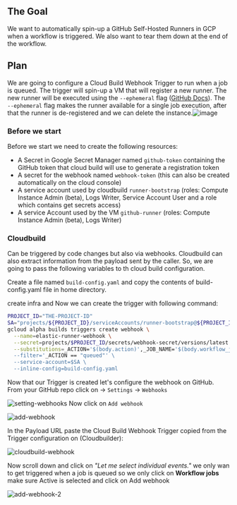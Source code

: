 ## The Goal
We want to automatically spin-up a GitHub Self-Hosted Runners in GCP when a workflow is triggered. We also want to tear them down at the end of the workflow.

## Plan
We are going to configure a Cloud Build Webhook Trigger to run when a job is queued. The trigger will spin-up a VM that will register a new runner. The new runner will be executed using the `--ephemeral` flag ([GitHub Docs](https://docs.github.com/en/actions/hosting-your-own-runners/autoscaling-with-self-hosted-runners#using-ephemeral-runners-for-autoscaling)). The `--ephemeral` flag makes the runner available for a single job execution, after that the runner is de-registered and we can delete the instance.![image](https://user-images.githubusercontent.com/2351518/146522423-3229a657-98ab-4c3c-9b37-e89cdb063072.png)


### Before we start
Before we start we need to create the following resources:
- A Secret in Google Secret Manager named `github-token` containing the GitHub token that cloud build will use to generate a registration token
- A secret for the webhook named `webhook-token` (this can also be created automatically on the cloud console)
- A service account used by cloudbuild `runner-bootstrap` (roles: Compute Instance Admin (beta), Logs Writer, Service Account User and a role which contains get secrets access)
- A service Account used by the VM `github-runner` (roles: Compute Instance Admin (beta), Logs Writer)

### Cloudbuild

Can be triggered by code changes but also via webhooks.
Cloudbuild can also extract information from the payload sent by the caller. So, we are going to pass the following variables to th cloud build configuration.

Create a file named `build-config.yaml` and copy the contents of build-config.yaml file in home directory.

create infra and Now we can create the trigger with following command:

```bash
PROJECT_ID="THE-PROJECT-ID"
SA="projects/${PROJECT_ID}/serviceAccounts/runner-bootstrap@${PROJECT_ID}.iam.gserviceaccount.com"
gcloud alpha builds triggers create webhook \
  --name=elastic-runner-webhook \
  --secret=projects/$PROJECT_ID/secrets/webhook-secret/versions/latest \
  --substitutions=_ACTION='$(body.action)',_JOB_NAME='$(body.workflow_job.name)'',_REPO_FULLNAME='$(body.repository.full_name)',_REPO_NAME='$(body.repository.name)',_RUNNER_LABELS='$(body.workflow_job.labels)',_TIMEOUT=600 \
  --filter='_ACTION == "queued"' \
  --service-account=$SA \
  --inline-config=build-config.yaml
```


Now that our Trigger is created let's configure the webhook on GitHub.
From your GitHub repo click on -> `Settings` -> `Webhooks`

![setting-webhooks](https://user-images.githubusercontent.com/2351518/146520036-20792153-d37c-48f7-920e-ce72d437c527.png)
Now click on `Add webhook`

![add-webhook](https://user-images.githubusercontent.com/2351518/146522839-f5a8f5c5-13ca-4de4-b32e-60a46d749632.png)

In the Payload URL paste the Cloud Build Webhook Trigger copied from the Trigger configuration on (Cloudbuilder):

![cloudbuild-webhook](https://user-images.githubusercontent.com/2351518/146521538-06a3e59a-a6a9-490e-95d6-7b0b2570418e.png)

Now scroll down and click on _"Let me select individual events."_ we only wan to get triggered when a job is queued so we only click on **Workflow jobs** make sure Active is selected and click on Add webhook

![add-webhook-2](https://user-images.githubusercontent.com/2351518/146523790-b0115443-3ec8-4965-af9b-f3149ccce178.png)
